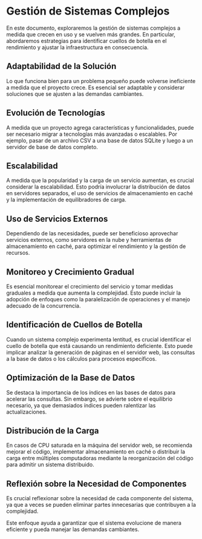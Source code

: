 # Gestión de Sistemas Complejos

En este documento, exploraremos la gestión de sistemas complejos a medida que crecen en uso y se vuelven más grandes. En particular, abordaremos estrategias para identificar cuellos de botella en el rendimiento y ajustar la infraestructura en consecuencia.

## Adaptabilidad de la Solución

Lo que funciona bien para un problema pequeño puede volverse ineficiente a medida que el proyecto crece. Es esencial ser adaptable y considerar soluciones que se ajusten a las demandas cambiantes.

## Evolución de Tecnologías

A medida que un proyecto agrega características y funcionalidades, puede ser necesario migrar a tecnologías más avanzadas o escalables. Por ejemplo, pasar de un archivo CSV a una base de datos SQLite y luego a un servidor de base de datos completo.

## Escalabilidad

A medida que la popularidad y la carga de un servicio aumentan, es crucial considerar la escalabilidad. Esto podría involucrar la distribución de datos en servidores separados, el uso de servicios de almacenamiento en caché y la implementación de equilibradores de carga.

## Uso de Servicios Externos

Dependiendo de las necesidades, puede ser beneficioso aprovechar servicios externos, como servidores en la nube y herramientas de almacenamiento en caché, para optimizar el rendimiento y la gestión de recursos.

## Monitoreo y Crecimiento Gradual

Es esencial monitorear el crecimiento del servicio y tomar medidas graduales a medida que aumenta la complejidad. Esto puede incluir la adopción de enfoques como la paralelización de operaciones y el manejo adecuado de la concurrencia.

## Identificación de Cuellos de Botella

Cuando un sistema complejo experimenta lentitud, es crucial identificar el cuello de botella que está causando un rendimiento deficiente. Esto puede implicar analizar la generación de páginas en el servidor web, las consultas a la base de datos o los cálculos para procesos específicos.

## Optimización de la Base de Datos

Se destaca la importancia de los índices en las bases de datos para acelerar las consultas. Sin embargo, se advierte sobre el equilibrio necesario, ya que demasiados índices pueden ralentizar las actualizaciones.

## Distribución de la Carga

En casos de CPU saturada en la máquina del servidor web, se recomienda mejorar el código, implementar almacenamiento en caché o distribuir la carga entre múltiples computadoras mediante la reorganización del código para admitir un sistema distribuido.

## Reflexión sobre la Necesidad de Componentes

Es crucial reflexionar sobre la necesidad de cada componente del sistema, ya que a veces se pueden eliminar partes innecesarias que contribuyen a la complejidad.

Este enfoque ayuda a garantizar que el sistema evolucione de manera eficiente y pueda manejar las demandas cambiantes.

